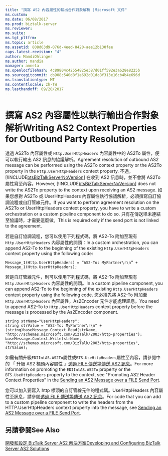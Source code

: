 ```yaml
---
title: "撰寫 AS2 內容屬性的輸出合作對象解析 |Microsoft 文件"
ms.custom: 
ms.date: 06/08/2017
ms.prod: biztalk-server
ms.reviewer: 
ms.suite: 
ms.tgt_pltfrm: 
ms.topic: article
ms.assetid: 808d63d9-076d-4eed-8420-aee12b130fee
caps.latest.revision: "4"
author: MandiOhlinger
ms.author: mandia
manager: anneta
ms.openlocfilehash: 4c89804c42554825e387d01ff592e3a628e8225b
ms.sourcegitcommit: cb908c540d8f1a692d01dc8f313e16cb4b4e696d
ms.translationtype: MT
ms.contentlocale: zh-TW
ms.lasthandoff: 09/20/2017
---
```

# <a name="writing-as2-context-properties-for-outbound-party-resolution"></a><span data-ttu-id="d8db9-102">撰寫 AS2 內容屬性以執行輸出合作對象解析</span><span class="sxs-lookup"><span data-stu-id="d8db9-102">Writing AS2 Context Properties for Outbound Party Resolution</span></span>
<span data-ttu-id="d8db9-103">透過 AS2To 內容屬性或 `Http.UserHttpHeaders` 內容屬性中的 AS2To 屬性，便可以執行輸出 AS2 訊息的協議解析。</span><span class="sxs-lookup"><span data-stu-id="d8db9-103">Agreement resolution of outbound AS2 message can be performed using the AS2To context property or the AS2To property in the `Http.UserHttpHeaders` context property.</span></span> <span data-ttu-id="d8db9-104">不過，[!INCLUDE[btsBizTalkServerNoVersion](../includes/btsbiztalkservernoversion-md.md)] 在收到 AS2 訊息時，並不會將 AS2To 屬性寫至內容。</span><span class="sxs-lookup"><span data-stu-id="d8db9-104">However, [!INCLUDE[btsBizTalkServerNoVersion](../includes/btsbiztalkservernoversion-md.md)] does not write the AS2To property to the context upon receiving an AS2 message.</span></span> <span data-ttu-id="d8db9-105">如果您想對 AS2To 或 UserHttpHeaders 內容屬性執行協議解析，必須撰寫自訂協調流程或自訂管線元件。</span><span class="sxs-lookup"><span data-stu-id="d8db9-105">If you want to perform agreement resolution on the AS2To or UserHttpHeaders context property, you have to write a custom orchestration or a custom pipeline component to do so.</span></span> <span data-ttu-id="d8db9-106">只有在傳送埠未連結至協議時，才需要這麼做。</span><span class="sxs-lookup"><span data-stu-id="d8db9-106">This is required only if the send port is not linked to the agreement.</span></span>  
  
 <span data-ttu-id="d8db9-107">若是自訂協調流程，您可以使用下列程式碼，將 AS2-To 附加至現有 `Http.UserHttpHeaders` 內容屬性的開頭：</span><span class="sxs-lookup"><span data-stu-id="d8db9-107">In a custom orchestration, you can append AS2-To to the beginning of the existing `Http.UserHttpHeaders` context property using the following code:</span></span>  
  
```  
Message_1(Http.UserHttpHeaders) = “AS2-To: MyPartner\r\n” + Message_1(Http.UserHttpHeaders);  
```  
  
 <span data-ttu-id="d8db9-108">若是自訂管線元件，則可以使用下列程式碼，將 AS2-To 附加至現有 `Http.UserHttpHeaders` 內容屬性的開頭。</span><span class="sxs-lookup"><span data-stu-id="d8db9-108">In a custom pipeline component, you can append AS2-To to the beginning of the existing `Http.UserHttpHeaders` context property using the following code.</span></span> <span data-ttu-id="d8db9-109">您必須先將 AS2-To 附加至 `Http.UserHttpHeaders` 內容屬性，As2Encoder 元件才能處理訊息。</span><span class="sxs-lookup"><span data-stu-id="d8db9-109">You need to append AS2-To to `Http.UserHttpHeaders` context property before the message is processed by the As2Encoder component.</span></span>  
  
```  
string strName="UserHttpHeaders";  
string strValue = "AS2-To: MyPartner\r\n" + (string)baseMessage.Context.Read(strName, "http://schemas.microsoft.com/BizTalk/2003/http-properties");  
baseMessage.Context.Write(strName, "http://schemas.microsoft.com/BizTalk/2003/http-properties", strValue);  
```  
  
 <span data-ttu-id="d8db9-110">如需有關升級`EDIIntAS.AS2To`屬性或`BTS.UseHttpHeaders`屬性至內容，請參閱中的 「 升級 AS2 標頭內容屬性 」[透過 FILE 傳送埠傳送 AS2 訊息](../core/sending-an-as2-message-over-a-file-send-port.md)。</span><span class="sxs-lookup"><span data-stu-id="d8db9-110">For more information on promoting the `EDIIntAS.AS2To` property or the `BTS.UseHttpHeaders` property to the context, see "Promoting AS2 Header Context Properties" in the [Sending an AS2 Message over a FILE Send Port](../core/sending-an-as2-message-over-a-file-send-port.md).</span></span>  
  
 <span data-ttu-id="d8db9-111">您可以加入要寫入 http 標頭的自訂管線元件的程式碼。UserHttpHeaders 內容屬性至訊息，請參閱[透過 FILE 傳送埠傳送 AS2 訊息](../core/sending-an-as2-message-over-a-file-send-port.md)。</span><span class="sxs-lookup"><span data-stu-id="d8db9-111">For code that you can add to a custom pipeline component to write the headers from the HTTP.UserHttpHeaders context property into the message, see [Sending an AS2 Message over a FILE Send Port](../core/sending-an-as2-message-over-a-file-send-port.md).</span></span>  
  
## <a name="see-also"></a><span data-ttu-id="d8db9-112">另請參閱</span><span class="sxs-lookup"><span data-stu-id="d8db9-112">See Also</span></span>  
 [<span data-ttu-id="d8db9-113">開發和設定 BizTalk Server AS2 解決方案</span><span class="sxs-lookup"><span data-stu-id="d8db9-113">Developing and Configuring BizTalk Server AS2 Solutions</span></span>](../core/developing-and-configuring-biztalk-server-as2-solutions.md)